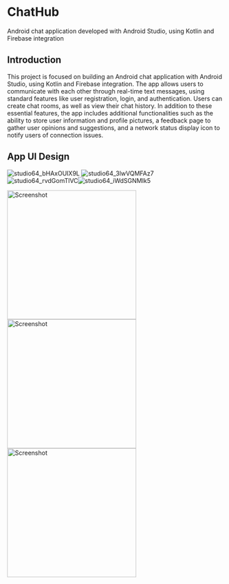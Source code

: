 # ChatHub
Android chat application developed with Android Studio, using Kotlin and Firebase integration
## Introduction
This project is focused on building an Android chat application with Android Studio, using Kotlin and Firebase integration. The app allows users to communicate with each other through real-time text messages, using standard features like user registration, login, and authentication. Users can create chat rooms, as well as view their chat history. In addition to these essential features, the app includes additional functionalities such as the ability to store user information and profile pictures, a feedback page to gather user opinions and suggestions, and a network status display icon to notify users of connection issues.



## App UI Design

![studio64_bHAxOUIX9L](https://github.com/AbhikritiMoti/ChatHub/assets/73769937/ae7d934c-fc44-4632-85b6-d97838dba299) ![studio64_3lwVQMFAz7](https://github.com/AbhikritiMoti/ChatHub/assets/73769937/84d4cc02-7e30-4e15-ba4d-cca92fa57c88)![studio64_rvdGomTlVC](https://github.com/AbhikritiMoti/ChatHub/assets/73769937/155e6741-22f3-44d7-8d67-388e5959b40a)![studio64_iWdSGNMIk5](https://github.com/AbhikritiMoti/ChatHub/assets/73769937/a8a8085b-4542-43d1-8893-5ecdac5a18cf)

<img src="https://github.com/AbhikritiMoti/ChatHub/assets/73769937/5167ee40-4ffb-49af-8506-3e8740f562b6" alt="Screenshot" width="300" height="auto"> <img src="https://github.com/AbhikritiMoti/ChatHub/assets/73769937/e942c2ed-6a68-45e9-8d49-8d9c9acdd95a" alt="Screenshot" width="300" height="auto"> <img src="https://github.com/AbhikritiMoti/ChatHub/assets/73769937/37ee9ec5-c429-4301-aba7-3654024c691f" alt="Screenshot" width="300" height="auto">
